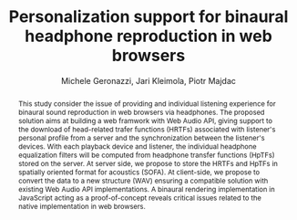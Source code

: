 --- 
  title: "Personalization support for binaural headphone reproduction in web browsers" 
  abstract: "This study consider the issue of providing and individual listening experience for binaural sound reproduction in web browsers via headphones. The proposed solution aims at building a web framwork with Web Audio API, giving support to the download of head-related trafer functions (HRTFs) associated with listener's personal profile from a server and the synchronization between the listener's devices. With each playback device and listener, the individual headphone equalization filters will be computed from headphone transfer functions (HpTFs) stored on the server. At server side, we propose to store the HRTFs and HpTFs in spatially oriented format for acoustics (SOFA). At client-side, we propose to convert the data to a new structure (WAV) ensuring a compatible solution with existing Web Audio API implementations. A binaural rendering implementation in JavaScript acting as a proof-of-concept reveals critical issues related to the native implementation in web browsers." 
  address: "Paris" 
  author: "Michele Geronazzi, Jari Kleimola, Piotr Majdac" 
  booktitle: "Proceedings of the International Web Audio Conference" 
  editor: "Samuel Goldszmidt, Norbert Schnell, Victor Saiz, Benjamin Matuszewski" 
  month: "Proceedings of the International Web Audio Conference"
  pages: "1009--1010" 
  publisher: "IRCAM" 
  series: "WAC '15"
  type: "Paper"  
  year: "2015" 
  id: "2015_29" 
  tags: year2015 
  pdflink: /_data/papers/pdf/2015/2015_29.pdf
  ISSN: 2663-5844
---
